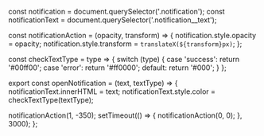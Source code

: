 const notification = document.querySelector('.notification');
const notificationText = document.querySelector('.notification__text');

const notificationAction = (opacity, transform) => {
  notification.style.opacity = opacity;
  notification.style.transform = `translateX(${transform}px)`;
};

const checkTextType = type => {
  switch (type) {
    case 'success':
      return '#00ff00';
    case 'error':
      return '#ff0000';
    default:
      return '#000';
  }
};

export const openNotification = (text, textType) => {
  notificationText.innerHTML = text;
  notificationText.style.color = checkTextType(textType);

  notificationAction(1, -350);
  setTimeout(() => {
    notificationAction(0, 0);
  }, 3000);
};
